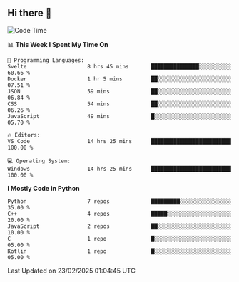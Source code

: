 ## Hi there 👋

<!--START_SECTION:waka-->
![Code Time](http://img.shields.io/badge/Code%20Time-35%20hrs%2046%20mins-blue)

📊 **This Week I Spent My Time On** 

```text
💬 Programming Languages: 
Svelte                   8 hrs 45 mins       ███████████████░░░░░░░░░░   60.66 % 
Docker                   1 hr 5 mins         ██░░░░░░░░░░░░░░░░░░░░░░░   07.51 % 
JSON                     59 mins             ██░░░░░░░░░░░░░░░░░░░░░░░   06.84 % 
CSS                      54 mins             ██░░░░░░░░░░░░░░░░░░░░░░░   06.26 % 
JavaScript               49 mins             █░░░░░░░░░░░░░░░░░░░░░░░░   05.70 % 

🔥 Editors: 
VS Code                  14 hrs 25 mins      █████████████████████████   100.00 % 

💻 Operating System: 
Windows                  14 hrs 25 mins      █████████████████████████   100.00 % 
```

**I Mostly Code in Python** 

```text
Python                   7 repos             █████████░░░░░░░░░░░░░░░░   35.00 % 
C++                      4 repos             █████░░░░░░░░░░░░░░░░░░░░   20.00 % 
JavaScript               2 repos             ██░░░░░░░░░░░░░░░░░░░░░░░   10.00 % 
C                        1 repo              █░░░░░░░░░░░░░░░░░░░░░░░░   05.00 % 
Kotlin                   1 repo              █░░░░░░░░░░░░░░░░░░░░░░░░   05.00 % 
```




 Last Updated on 23/02/2025 01:04:45 UTC
<!--END_SECTION:waka-->
